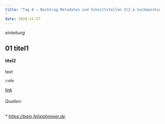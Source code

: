 ```yaml
---
title: "Tag 8 – Nachtrag Metadaten und Schnittstellen 3/2 & Suchmaschinen und Discovery-Systeme 1/2
"
date: 2020-11-27
---
```


*einleitung*

## 01 titel1
#### titel2

text

`code `

[link](URL)




###### Quellen:
###### * https://bain.felixlohmeier.de
